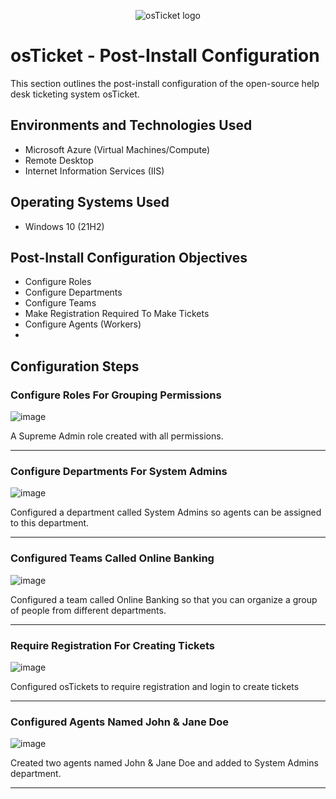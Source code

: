 <p align="center">
<img src="https://i.imgur.com/Clzj7Xs.png" alt="osTicket logo"/>
</p>

<h1>osTicket - Post-Install Configuration</h1>
This section outlines the post-install configuration of the open-source help desk ticketing system osTicket.<br />

<h2>Environments and Technologies Used</h2>

- Microsoft Azure (Virtual Machines/Compute)
- Remote Desktop
- Internet Information Services (IIS)

<h2>Operating Systems Used </h2>

- Windows 10</b> (21H2)

<h2>Post-Install Configuration Objectives</h2>

- Configure Roles
- Configure Departments
- Configure Teams
- Make Registration Required To Make Tickets
- Configure Agents (Workers)
- 

<h2>Configuration Steps</h2>

<h3>Configure Roles For Grouping Permissions</h3>

![image](https://github.com/user-attachments/assets/be2f473c-0526-4231-8c9b-a0b74f016f62)

<p>
A Supreme Admin role created with all permissions.
</p>
<hr>
<h3>Configure Departments For System Admins</h3>

![image](https://github.com/user-attachments/assets/f94602f8-28c1-46d8-a57e-53aeff0569ca)

<p>
Configured a department called System Admins so agents can be assigned to this department.
</p>
<hr>
<h3>Configured Teams Called Online Banking</h3>

![image](https://github.com/user-attachments/assets/88b1c41e-9a7c-4375-ba45-5ea06062c2db)

<p>Configured a team called Online Banking so that you can organize a group of people from different departments.</p>
<hr>
<h3>Require Registration For Creating Tickets</h3>

![image](https://github.com/user-attachments/assets/17aa31de-0c11-4a32-9494-08d1db4bce87)

<p>Configured osTickets to require registration and login to create tickets</p>
<hr>
<h3>Configured Agents Named John & Jane Doe</h3>

![image](https://github.com/user-attachments/assets/419324dd-7f40-4643-b84b-042c15e1a4ba)

<p>Created two agents named John & Jane Doe and added to System Admins department.</p>
<hr>
